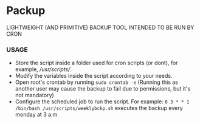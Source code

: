 # Packup
LIGHTWEIGHT (AND PRIMITIVE) BACKUP TOOL INTENDED TO BE RUN BY CRON

### USAGE
* Store the script inside a folder used for cron scripts (or dont), for example, */usr/scripts/*.
* Modify the variables inside the script according to your needs.
* Open root's crontab by running `sudo crontab -e` (Running this as another user may cause the backup to fail due to permissions, but it's not mandatory)
* Configure the scheduled job to run the script. For example: `0 3 * * 1 /bin/bash /usr/scripts/weeklybckp.sh` executes the backup every monday at 3 a.m
